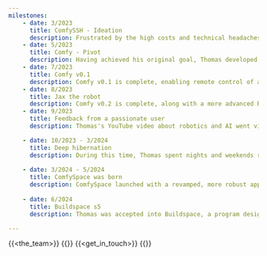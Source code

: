 ```yaml
---
milestones:
    - date: 3/2023
      title: ComfySSH - Ideation
      description: Frustrated by the high costs and technical headaches of screens in his cyberdeck builds, Thomas created ComfySSH. This innovative application makes cyberdeck projects cheaper, easier, more efficient, and higher quality.
    - date: 5/2023
      title: Comfy - Pivot
      description: Having achieved his original goal, Thomas developed a highly optimized wireless communication algorithm for robotics. Now, he aims to simplify all robotics projects with his new application, Comfy.
    - date: 7/2023
      title: Comfy v0.1
      description: Comfy v0.1 is complete, enabling remote control of a small RC car.
    - date: 8/2023
      title: Jax the robot
      description: Comfy v0.2 is complete, along with a more advanced RC car named Jax. Jax features powerful wheels and a top-mounted camera.
    - date: 9/2023
      title: Feedback from a passionate user
      description: Thomas's YouTube video about robotics and AI went viral. One viewer, Harooq, enthusiastically used the application and provided valuable feedback on how to improve its design for a modern audience.

    - date: 10/2023 - 3/2024
      title: Deep hibernation
      description: During this time, Thomas spent nights and weekends rebuilding the application for a better user experience. He dedicated significant effort to developing the website, creating YouTube content, and researching the makers and creators market to ensure Comfy was a worthwhile pursuit. During this period, Thomas and Harooq also became close friends.
    
    - date: 3/2024 - 5/2024
      title: ComfySpace was born
      description: ComfySpace launched with a revamped, more robust application that's appealing to makers. It also features a website with valuable robotics lessons and project documentation.
    
    - date: 6/2024
      title: Buildspace s5
      description: Thomas was accepted into Buildspace, a program designed to help people develop their ideas more effectively. During this time, Comfyspace experienced significant growth.

---
```

{{<the_team>}}
{{<milestone>}}
{{<get_in_touch>}}
{{<faq>}}